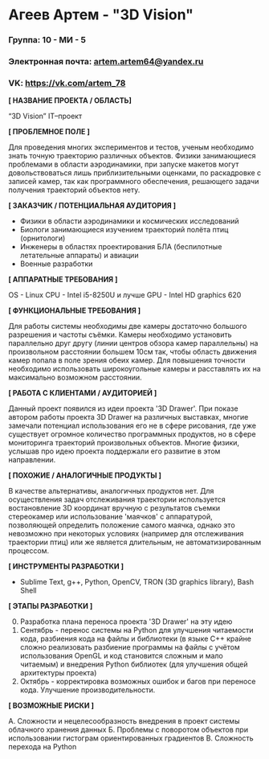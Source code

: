 # Агеев Артем - "3D Vision"

### Группа: 10 - МИ - 5
### Электронная почта: artem.artem64@yandex.ru
### VK: https://vk.com/artem_78


**[ НАЗВАНИЕ ПРОЕКТА / ОБЛАСТЬ]**

“3D Vision”
IT–проект

**[ ПРОБЛЕМНОЕ ПОЛЕ ]**

Для проведения многих экспериментов и тестов, ученым необходимо знать точную траекторию различных объектов. Физики занимающиеся проблемами в области аэродинамики, при запуске макетов могут довольствоваться лишь приблизительными оценками, по раскадровке с записей камер, так как программного обеспечения, решающего задачи получения траекторий объектов нету.

**[ ЗАКАЗЧИК / ПОТЕНЦИАЛЬНАЯ АУДИТОРИЯ ]**
 
 * Физики в области аэродинамики и космических исследований
 * Биологи занимающиеся изучением траекторий полёта птиц (орнитологи)
 * Инженеры в областях проектирования БЛА (беспилотные летательные аппараты) и авиации
 * Военные разработки
 
**[ АППАРАТНЫЕ ТРЕБОВАНИЯ ]** 

OS - Linux
CPU - Intel i5-8250U и лучше
GPU - Intel HD graphics 620

**[ ФУНКЦИОНАЛЬНЫЕ ТРЕБОВАНИЯ ]**

Для работы системы необходимы две камеры достаточно большого разрешения и частоты съёмки. Камеры необходимо установить параллельно друг другу (линии центров обзора камер параллельны) на произвольном расстоянии большем 10см так, чтобы область движения камер попала в поле зрения обеих камер. Для повышения точности необходимо использовать широкоугольные камеры и расставлять их на максимально возможном расстоянии.

 **[ РАБОТА С КЛИЕНТАМИ / АУДИТОРИЕЙ ]**
 
Данный проект появился из идеи проекта '3D Drawer'. При показе автором работы проекта 3D Drawer на различных выставках, многие замечали потенциал использования его не в сфере рисования, где уже существует огромное количество программных продуктов, но в сфере мониторинга траекторий произвольных объектов. Многие физики, услышав про идею проекта поддержали его развитие в этом направлении.

**[ ПОХОЖИЕ / АНАЛОГИЧНЫЕ ПРОДУКТЫ ]**

В качестве альтернативы, аналогичных продуктов нет. Для осуществления задач отслеживания траектории используется востановление 3D координат вручную с результатов съемки стереокамер или использование 'маячков' с аппаратурой, позволяющей определить положение самого маячка, однако это невозможно при некоторых условиях (например для отслеживания траектории птиц) или же является длительным, не автоматизированным процессом.

**[ ИНСТРУМЕНТЫ РАЗРАБОТКИ ]**

* Sublime Text, g++, Python, OpenCV, TRON (3D graphics library), Bash Shell

**[ ЭТАПЫ РАЗРАБОТКИ ]**

0) Разработка плана переноса проекта '3D Drawer' на эту идею
1) Сентябрь - перенос системы на Python для улучшения читаемости кода, разбиения кода на файлы и библиотеки (в языке C++ крайне сложно реализовать разбиение программы на файлы с учётом использования OpenGL и код становится сложным и мало читаемым) и внедрения Python библиотек (для улучшения общей архитектуры проекта)
2) Октябрь - корректировка возможных ошибок и багов при переносе кода. Улучшение производительности.

**[ ВОЗМОЖНЫЕ РИСКИ ]**

А. Сложности и нецелесообразность внедрения в проект системы облачного хранения данных
Б. Проблемы с поворотом объектов при использовании гистограм ориентированных градиентов
В. Сложность перехода на Python